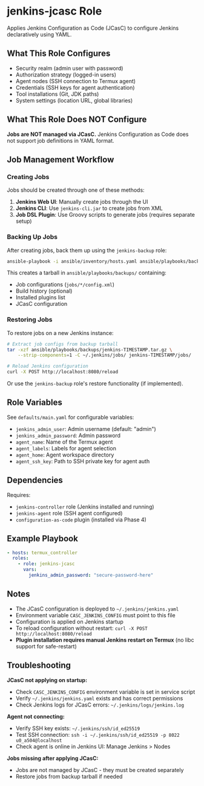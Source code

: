 # jenkins-jcasc Role

Applies Jenkins Configuration as Code (JCasC) to configure Jenkins declaratively using YAML.

## What This Role Configures

- Security realm (admin user with password)
- Authorization strategy (logged-in users)
- Agent nodes (SSH connection to Termux agent)
- Credentials (SSH keys for agent authentication)
- Tool installations (Git, JDK paths)
- System settings (location URL, global libraries)

## What This Role Does NOT Configure

**Jobs are NOT managed via JCasC.** Jenkins Configuration as Code does not support job definitions in YAML format.

## Job Management Workflow

### Creating Jobs

Jobs should be created through one of these methods:

1. **Jenkins Web UI**: Manually create jobs through the UI
2. **Jenkins CLI**: Use `jenkins-cli.jar` to create jobs from XML
3. **Job DSL Plugin**: Use Groovy scripts to generate jobs (requires separate setup)

### Backing Up Jobs

After creating jobs, back them up using the `jenkins-backup` role:

```bash
ansible-playbook -i ansible/inventory/hosts.yaml ansible/playbooks/backup-jenkins.yaml
```

This creates a tarball in `ansible/playbooks/backups/` containing:
- Job configurations (`jobs/*/config.xml`)
- Build history (optional)
- Installed plugins list
- JCasC configuration

### Restoring Jobs

To restore jobs on a new Jenkins instance:

```bash
# Extract job configs from backup tarball
tar -xzf ansible/playbooks/backups/jenkins-TIMESTAMP.tar.gz \
    --strip-components=1 -C ~/.jenkins/jobs/ jenkins-TIMESTAMP/jobs/

# Reload Jenkins configuration
curl -X POST http://localhost:8080/reload
```

Or use the `jenkins-backup` role's restore functionality (if implemented).

## Role Variables

See `defaults/main.yaml` for configurable variables:

- `jenkins_admin_user`: Admin username (default: "admin")
- `jenkins_admin_password`: Admin password
- `agent_name`: Name of the Termux agent
- `agent_labels`: Labels for agent selection
- `agent_home`: Agent workspace directory
- `agent_ssh_key`: Path to SSH private key for agent auth

## Dependencies

Requires:
- `jenkins-controller` role (Jenkins installed and running)
- `jenkins-agent` role (SSH agent configured)
- `configuration-as-code` plugin (installed via Phase 4)

## Example Playbook

```yaml
- hosts: termux_controller
  roles:
    - role: jenkins-jcasc
      vars:
        jenkins_admin_password: "secure-password-here"
```

## Notes

- The JCasC configuration is deployed to `~/.jenkins/jenkins.yaml`
- Environment variable `CASC_JENKINS_CONFIG` must point to this file
- Configuration is applied on Jenkins startup
- To reload configuration without restart: `curl -X POST http://localhost:8080/reload`
- **Plugin installation requires manual Jenkins restart on Termux** (no libc support for safe-restart)

## Troubleshooting

**JCasC not applying on startup:**
- Check `CASC_JENKINS_CONFIG` environment variable is set in service script
- Verify `~/.jenkins/jenkins.yaml` exists and has correct permissions
- Check Jenkins logs for JCasC errors: `~/.jenkins/logs/jenkins.log`

**Agent not connecting:**
- Verify SSH key exists: `~/.jenkins/ssh/id_ed25519`
- Test SSH connection: `ssh -i ~/.jenkins/ssh/id_ed25519 -p 8022 u0_a504@localhost`
- Check agent is online in Jenkins UI: Manage Jenkins > Nodes

**Jobs missing after applying JCasC:**
- Jobs are not managed by JCasC - they must be created separately
- Restore jobs from backup tarball if needed
